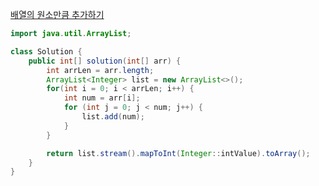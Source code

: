 [배열의 원소만큼 추가하기](https://school.programmers.co.kr/learn/courses/30/lessons/181861)
```java
import java.util.ArrayList;

class Solution {
    public int[] solution(int[] arr) {
        int arrLen = arr.length;
        ArrayList<Integer> list = new ArrayList<>();
        for(int i = 0; i < arrLen; i++) {
            int num = arr[i];
            for (int j = 0; j < num; j++) {
                list.add(num);
            }
        }

        return list.stream().mapToInt(Integer::intValue).toArray();
    }
}
```